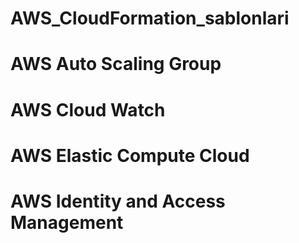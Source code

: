 # AWS_CloudFormation_sablonlari
# AWS Auto Scaling Group
# AWS Cloud Watch
# AWS Elastic Compute Cloud
# AWS Identity and Access Management

